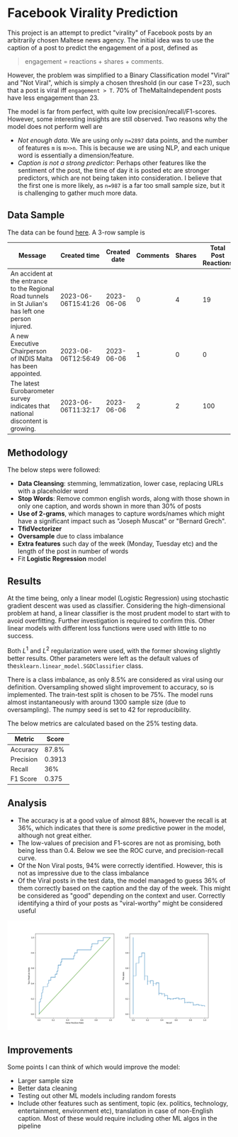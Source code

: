 # Facebook Virality Prediction

This project is an attempt to predict "virality" of Facebook posts by an arbitrarily chosen Maltese news agency. The initial idea was to use the caption of a post to predict the engagement of a post, defined as

> engagement = reactions + shares + comments.

However, the problem was simplified to a Binary Classification model "Viral" and "Not Viral", which is simply a chosen threshold (in our case T=23), such that a post is viral iff `engagement > T`. 70% of TheMaltaIndependent posts have less engagement than 23. 

The model is far from perfect, with quite low precision/recall/F1-scores. However, some interesting insights are still observed. Two reasons why the model does not perform well are
- *Not enough data*. We are using only `n=2897` data points, and the number of features `m` is `m>>n`. This is because we are using NLP, and each unique word is essentially a dimension/feature.
- *Caption is not a strong predictor*: Perhaps other features like the sentiment of the post, the time of day it is posted etc are stronger predictors, which are not being taken into consideration. 
I believe that the first one is more likely, as `n=987` is a far too small sample size, but it is challenging to gather much more data. 
## Data Sample
The data can be found [here](https://docs.google.com/spreadsheets/d/1mGNZX6qb7hMnKa9va_cyTjJm-B9RGV225U_JzEZryHw/edit#gid=0). A 3-row sample is

| Message                                                                                              | Created time             | Created date | Comments | Shares | Total Post Reactions | tot_engagement | engagement |
|------------------------------------------------------------------------------------------------------|--------------------------|--------------|----------|--------|----------------------|----------------|------------|
| An accident at the entrance to the Regional Road tunnels in St Julian's has left one person injured. | 2023-06-06T15:41:26 |   2023-06-06 |        0 |      4 |                   19 |             23 |          0 |
| A new Executive Chairperson of INDIS Malta has been appointed.                                       | 2023-06-06T12:56:49 |   2023-06-06 |        1 |      0 |                    0 |              1 |          0 |
| The latest Eurobarometer survey indicates that national discontent is growing.                       | 2023-06-06T11:32:17 |   2023-06-06 |        2 |      2 |                   100 |             104 |          1 |

## Methodology
The below steps were followed:
- **Data Cleansing**: stemming, lemmatization, lower case, replacing URLs with a placeholder word
- **Stop Words**: Remove common english words, along with those shown in only one caption, and words shown in more than 30% of posts
- **Use of 2-grams**, which manages to capture words/names which might have a significant impact such as "Joseph Muscat" or "Bernard Grech".
- **TfidVectorizer**
-  **Oversample** due to class imbalance
- **Extra features** such day of the week (Monday, Tuesday etc) and the length of the post in number of words
- Fit **Logistic Regression** model
## Results
At the time being, only a linear model (Logistic Regression) using stochastic gradient descent was used as classifier. Considering the high-dimensional problem at hand, a linear classifier is the most prudent model to start with to avoid overfitting. Further investigation is required to confirm this. Other linear models with different loss functions were used with little to no success. 

Both $L^1$ and $L^2$ regularization were used, with the former showing slightly better results. Other parameters were left as the default values of the`sklearn.linear_model.SGDClassifier` class.

There is a class imbalance, as only 8.5% are considered as viral using our definition. Oversampling showed slight improvement to accuracy, so is  implemented. The train-test split is chosen to be 75%. The model runs almost instantaneously with around 1300 sample size (due to oversampling). The numpy seed is set to 42 for reproducibility.

The below metrics are calculated based on the 25% testing data.

| Metric | Score |
|--|--|
| Accuracy |  87.8%|
| Precision |  0.3913|
| Recall |  36%|
| F1 Score |  0.375|

## Analysis
- The accuracy is at a good value of almost 88%, however the recall is at 36%, which indicates that there is *some* predictive power in the model, although not great either. 
- The low-values of precision and F1-scores are not as promising, both being less than 0.4. Below we see the ROC curve, and precision-recall curve. 
- Of the Non Viral posts, 94% were correctly identified. However, this is not as impressive due to the class imbalance
- Of the Viral posts in the test data, the model managed to guess 36% of them correctly based on the caption and the day of the week. This might be considered as "good" depending on the context and user. Correctly identifying a third of your posts as "viral-worthy" might be considered useful 

![ROC Curve](https://github.com/DylanZammit/Facebook-Virality-Predictor/blob/master/img/ROC.png?raw=true)

## Improvements
Some points I can think of which would improve the model:
- Larger sample size
- Better data cleaning
- Testing out other ML models including random forests
- Include other features such as sentiment, topic (ex. politics, technology, entertainment, environment etc), translation in case of non-English caption. Most of these would require including other ML algos in the pipeline
